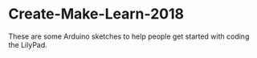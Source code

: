 # Create-Make-Learn-2018
These are some Arduino sketches to help people get started with coding the LilyPad.
